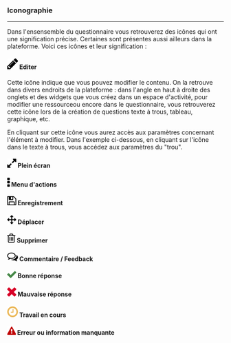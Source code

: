 ### Iconographie

---

Dans l'ensensemble du questionnaire vous retrouverez des icônes qui ont une signification précise. Certaines sont présentes aussi ailleurs dans la plateforme. Voici ces icônes et leur signification :

#### ![](/fr/resources/quiz/images/quiz-fig29.png) Editer

Cette icône indique que vous pouvez modifier le contenu. On la retrouve dans divers endroits de la plateforme : dans l'angle en haut à droite des onglets et des widgets que vous créez dans un espace d'activité, pour modifier une ressourceou encore dans le questionnaire, vous retrouverez cette icône lors de la création de questions texte à trous, tableau, graphique, etc.

En cliquant sur cette icône vous aurez accès aux paramètres concernant l'élément à modifier. Dans l'exemple ci-dessous, en cliquant sur l'icône dans le texte à trous, vous accédez aux paramètres du "trou".



#### ![](/fr/resources/quiz/images/quiz-fig39.png) Plein écran

#### ![](/fr/resources/quiz/images/quiz-fig41.png) Menu d'actions

#### ![](/fr/resources/quiz/images/quiz-fig40.png) Enregistrement

#### ![](/fr/resources/quiz/images/quiz-fig38.png) Déplacer

#### ![](/fr/resources/quiz/images/quiz-fig37.png) Supprimer

#### ![](/fr/resources/quiz/images/quiz-fig20.png) Commentaire / Feedback

#### ![](/fr/resources/quiz/images/quiz-fig34.png) Bonne réponse

#### ![](/fr/resources/quiz/images/quiz-fig35.png) Mauvaise réponse

#### ![](/fr/resources/quiz/images/quiz-fig30.png) Travail en cours

#### ![](/fr/resources/quiz/images/quiz-fig36.png) Erreur ou information manquante



